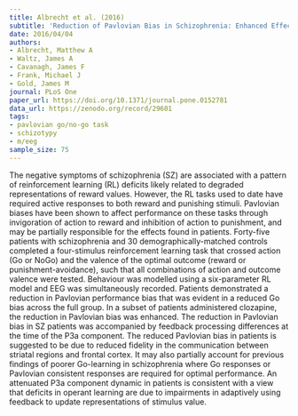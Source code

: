 ```yaml
---
title: Albrecht et al. (2016)
subtitle: 'Reduction of Pavlovian Bias in Schizophrenia: Enhanced Effects in Clozapine-Administered Patients'
date: 2016/04/04
authors:
- Albrecht, Matthew A
- Waltz, James A
- Cavanagh, James F
- Frank, Michael J
- Gold, James M
journal: PLoS One
paper_url: https://doi.org/10.1371/journal.pone.0152781
data_url: https://zenodo.org/record/29601
tags:
- pavlovian go/no-go task
- schizotypy
- m/eeg
sample_size: 75
---
```


The negative symptoms of schizophrenia (SZ) are associated with a pattern of reinforcement learning (RL) deficits likely related to degraded representations of reward values. However, the RL tasks used to date have required active responses to both reward and punishing stimuli. Pavlovian biases have been shown to affect performance on these tasks through invigoration of action to reward and inhibition of action to punishment, and may be partially responsible for the effects found in patients. Forty-five patients with schizophrenia and 30 demographically-matched controls completed a four-stimulus reinforcement learning task that crossed action (Go or NoGo) and the valence of the optimal outcome (reward or punishment-avoidance), such that all combinations of action and outcome valence were tested. Behaviour was modelled using a six-parameter RL model and EEG was simultaneously recorded. Patients demonstrated a reduction in Pavlovian performance bias that was evident in a reduced Go bias across the full group. In a subset of patients administered clozapine, the reduction in Pavlovian bias was enhanced. The reduction in Pavlovian bias in SZ patients was accompanied by feedback processing differences at the time of the P3a component. The reduced Pavlovian bias in patients is suggested to be due to reduced fidelity in the communication between striatal regions and frontal cortex. It may also partially account for previous findings of poorer Go-learning in schizophrenia where Go responses or Pavlovian consistent responses are required for optimal performance. An attenuated P3a component dynamic in patients is consistent with a view that deficits in operant learning are due to impairments in adaptively using feedback to update representations of stimulus value.
